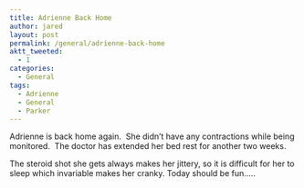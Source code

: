 ```yaml
---
title: Adrienne Back Home
author: jared
layout: post
permalink: /general/adrienne-back-home
aktt_tweeted:
  - 1
categories:
  - General
tags:
  - Adrienne
  - General
  - Parker
---
```

Adrienne is back home again.  She didn&#8217;t have any contractions while being monitored.  The doctor has extended her bed rest for another two weeks.

The steroid shot she gets always makes her jittery, so it is difficult for her to sleep which invariable makes her cranky. Today should be fun&#8230;..